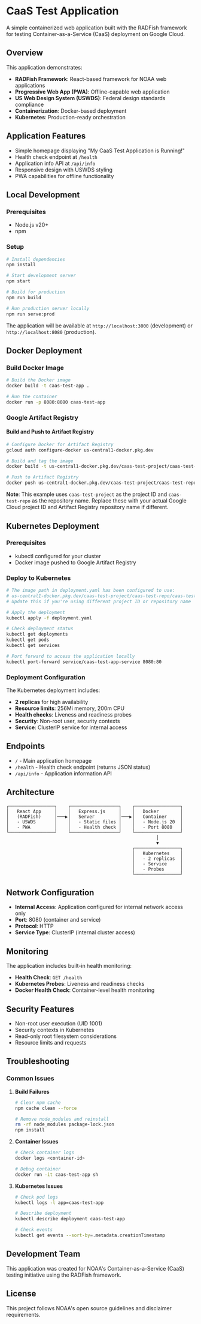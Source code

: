 # CaaS Test Application

A simple containerized web application built with the RADFish framework for testing Container-as-a-Service (CaaS) deployment on Google Cloud.

## Overview

This application demonstrates:
- **RADFish Framework**: React-based framework for NOAA web applications
- **Progressive Web App (PWA)**: Offline-capable web application
- **US Web Design System (USWDS)**: Federal design standards compliance
- **Containerization**: Docker-based deployment
- **Kubernetes**: Production-ready orchestration

## Application Features

- Simple homepage displaying "My CaaS Test Application is Running!"
- Health check endpoint at `/health`
- Application info API at `/api/info`
- Responsive design with USWDS styling
- PWA capabilities for offline functionality

## Local Development

### Prerequisites
- Node.js v20+
- npm

### Setup
```bash
# Install dependencies
npm install

# Start development server
npm start

# Build for production
npm run build

# Run production server locally
npm run serve:prod
```

The application will be available at `http://localhost:3000` (development) or `http://localhost:8080` (production).

## Docker Deployment

### Build Docker Image
```bash
# Build the Docker image
docker build -t caas-test-app .

# Run the container
docker run -p 8080:8080 caas-test-app
```

### Google Artifact Registry

#### Build and Push to Artifact Registry
```bash
# Configure Docker for Artifact Registry
gcloud auth configure-docker us-central1-docker.pkg.dev

# Build and tag the image
docker build -t us-central1-docker.pkg.dev/caas-test-project/caas-test-repo/caas-test-app:latest .

# Push to Artifact Registry
docker push us-central1-docker.pkg.dev/caas-test-project/caas-test-repo/caas-test-app:latest
```

**Note**: This example uses `caas-test-project` as the project ID and `caas-test-repo` as the repository name. Replace these with your actual Google Cloud project ID and Artifact Registry repository name if different.

## Kubernetes Deployment

### Prerequisites
- kubectl configured for your cluster
- Docker image pushed to Google Artifact Registry

### Deploy to Kubernetes
```bash
# The image path in deployment.yaml has been configured to use:
# us-central1-docker.pkg.dev/caas-test-project/caas-test-repo/caas-test-app:latest
# Update this if you're using different project ID or repository name

# Apply the deployment
kubectl apply -f deployment.yaml

# Check deployment status
kubectl get deployments
kubectl get pods
kubectl get services

# Port forward to access the application locally
kubectl port-forward service/caas-test-app-service 8080:80
```

### Deployment Configuration

The Kubernetes deployment includes:
- **2 replicas** for high availability
- **Resource limits**: 256Mi memory, 200m CPU
- **Health checks**: Liveness and readiness probes
- **Security**: Non-root user, security contexts
- **Service**: ClusterIP service for internal access

## Endpoints

- `/` - Main application homepage
- `/health` - Health check endpoint (returns JSON status)
- `/api/info` - Application information API

## Architecture

```
┌─────────────────┐    ┌──────────────────┐    ┌─────────────────┐
│   React App     │    │   Express.js     │    │   Docker        │
│   (RADFish)     │───▶│   Server         │───▶│   Container     │
│   - USWDS       │    │   - Static files │    │   - Node.js 20  │
│   - PWA         │    │   - Health check │    │   - Port 8080   │
└─────────────────┘    └──────────────────┘    └─────────────────┘
                                                        │
                                                        ▼
                                               ┌─────────────────┐
                                               │   Kubernetes    │
                                               │   - 2 replicas  │
                                               │   - Service     │
                                               │   - Probes      │
                                               └─────────────────┘
```

## Network Configuration

- **Internal Access**: Application configured for internal network access only
- **Port**: 8080 (container and service)
- **Protocol**: HTTP
- **Service Type**: ClusterIP (internal cluster access)

## Monitoring

The application includes built-in health monitoring:
- **Health Check**: `GET /health`
- **Kubernetes Probes**: Liveness and readiness checks
- **Docker Health Check**: Container-level health monitoring

## Security Features

- Non-root user execution (UID 1001)
- Security contexts in Kubernetes
- Read-only root filesystem considerations
- Resource limits and requests

## Troubleshooting

### Common Issues

1. **Build Failures**
   ```bash
   # Clear npm cache
   npm cache clean --force
   
   # Remove node_modules and reinstall
   rm -rf node_modules package-lock.json
   npm install
   ```

2. **Container Issues**
   ```bash
   # Check container logs
   docker logs <container-id>
   
   # Debug container
   docker run -it caas-test-app sh
   ```

3. **Kubernetes Issues**
   ```bash
   # Check pod logs
   kubectl logs -l app=caas-test-app
   
   # Describe deployment
   kubectl describe deployment caas-test-app
   
   # Check events
   kubectl get events --sort-by=.metadata.creationTimestamp
   ```

## Development Team

This application was created for NOAA's Container-as-a-Service (CaaS) testing initiative using the RADFish framework.

## License

This project follows NOAA's open source guidelines and disclaimer requirements.
